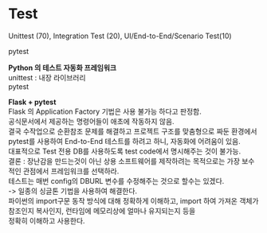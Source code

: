 # Test

Unittest (70), Integration Test (20), UI/End-to-End/Scenario Test(10)

pytest

**Python 의 테스트 자동화 프레임워크**  
unittest : 내장 라이브러리  
pytest 
<br>  

**Flask + pytest**  
Flask 의 Application Factory 기법은 사용 불가능 하다고 판정함.  
공식문서에서 제공하는 명령어들이 애초에 작동하지 않음.  
결국 수작업으로 순환참조 문제를 해결하고 프로젝트 구조를 맞춤형으로 짜둔 환경에서 pytest를 사용하여 End-to-End 테스트를 하려고 하니, 자동화에 어려움이 있음.  
대표적으로 Test 전용 DB를 사용하도록 test code에서 명시해주는 것이 불가능.  
결론 : 장난감을 만드는것이 아닌 상용 소프트웨어를 제작하려는 목적으로는 가장 보수적인 관점에서 프레임워크를 선택하라.  
테스트는 매번 config의 DBURL 변수를 수정해주는 것으로 할수는 있겠다.  
-> 일종의 싱글톤 기법을 사용하여 해결한다.  
파이썬의 import구문 동작 방식에 대해 정확하게 이해하고, import 하여 가져온 객체가 참조인지 복사인지, 런타임에 메모리상에 얼마나 유지되는지 등을  
정확히 이해하고 사용한다.  